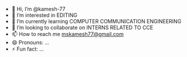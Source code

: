 - 👋 Hi, I’m @kamesh-77
- 👀 I’m interested in EDITING 
- 🌱 I’m currently learning COMPUTER COMMUNICATION ENGINEERING 
- 💞️ I’m looking to collaborate on INTERNS RELATED TO CCE
- 📫 How to reach me mskamesh77@gmail.com
- 😄 Pronouns: ...
- ⚡ Fun fact: ...

<!---
kamesh-77/kamesh-77 is a ✨ special ✨ repository because its `README.md` (this file) appears on your GitHub profile.
You can click the Preview link to take a look at your changes.
--->
